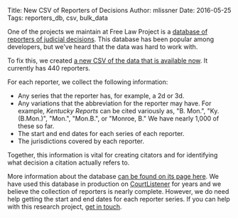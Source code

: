 Title: New CSV of Reporters of Decisions
Author: mlissner
Date: 2016-05-25
Tags: reporters_db, csv, bulk_data


One of the projects we maintain at Free Law Project is a [database of reporters of judicial decisions][rdb]. This database has been popular among developers, but we've heard that the data was hard to work with.

To fix this, we created [a new CSV of the data that is available now][csv]. It currently has 440 reporters.

For each reporter, we collect the following information:

 - Any series that the reporter has, for example, a 2d or 3d.
 - Any variations that the abbreviation for the reporter may have. For example, *Kentucky Reports* can be cited variously as, "B. Mon.", "Ky.(B.Mon.)", "Mon.", "Mon.B.", or "Monroe, B." We have nearly 1,000 of these so far.
 - The start and end dates for each series of each reporter.
 - The jurisdictions covered by each reporter.

Together, this information is vital for creating citators and for identifying what decision a citation actually refers to.

More information about the database [can be found on its page here][rdb]. We have used this database in production on [CourtListener][cl] for years and we believe the collection of reporters is nearly complete. However, we do need help getting the start and end dates for each reporter series. If you can help with this research project, [get in touch][c].


[rdb]: https://github.com/freelawproject/reporters-db
[csv]: https://github.com/freelawproject/reporters-db/blob/master/reporters.csv
[c]: {filename}pages/contact.md
[cl]: https://www.courtlistener.com
